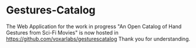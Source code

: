 # Gestures-Catalog
The Web Application for the work in progress "An Open Catalog of Hand Gestures from Sci-Fi Movies" is now hosted in https://github.com/voxarlabs/gesturescatalog
Thank you for understanding.
